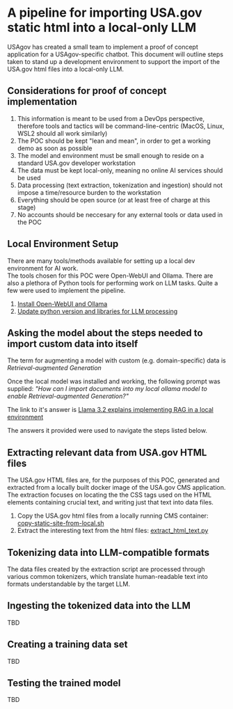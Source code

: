 # A pipeline for importing USA.gov static html into a local-only LLM

USAgov has created a small team to implement a proof of concept application for a USAgov-specific chatbot.
This document will outline steps taken to stand up a development environment to support the import of the USA.gov html files into a local-only LLM.

## Considerations for proof of concept implementation
1. This information is meant to be used from a DevOps perspective, therefore tools and tactics will be command-line-centric (MacOS, Linux, WSL2 should all work similarly)
1. The POC should be kept "lean and mean", in order to get a working demo as soon as possible
1. The model and environment must be small enough to reside on a standard USA.gov developer workstation
1. The data must be kept local-only, meaning no online AI services should be used
1. Data processing (text extraction, tokenization and ingestion) should not impose a time/resource burden to the workstation
1. Everything should be open source (or at least free of charge at this stage)
1. No accounts should be neccesary for any external tools or data used in the POC

## Local Environment Setup

There are many tools/methods available for setting up a local dev environment for AI work.  
The tools chosen for this POC were Open-WebUI and Ollama.  There are also a plethora of 
Python tools for performing work on LLM tasks.  Quite a few were used to implement the pipeline.

1. [Install Open-WebUI and Ollama](Local%20installation%20of%20Open-WebUI%20and%20Ollama.md)
1. [Update python version and libraries for LLM processing](Python%20Setup%20for%20LLM.md)

## Asking the model about the steps needed to import custom data into itself

The term for augmenting a model with custom (e.g. domain-specific) data is _Retrieval-augmented Generation_

Once the local model was installed and working, the following prompt was supplied: _"How can I import documents into my local ollama model to enable Retrieval-augmented Generation?"_

The link to it's answer is [Llama 3.2 explains implementing RAG in a local environment](Llama%203.2%20explains%20implementing%20RAG%20in%20a%20local%20environment.md)

The answers it provided were used to navigate the steps listed below.

## Extracting relevant data from USA.gov HTML files

The USA.gov HTML files are, for the purposes of this POC, generated and extracted from a locally built docker image of the USA.gov CMS application.  The extraction focuses on locating the the CSS tags used
on the HTML elements containing crucial text, and writing just that text into data files.

1. Copy the USA.gov html files from a locally running CMS container: [copy-static-site-from-local.sh](copy-static-site-from-local.sh)
1. Extract the interesting text from the html files: [extract_html_text.py](extract_html_text.py)

## Tokenizing data into LLM-compatible formats

The data files created by the extraction script are processed through various common tokenizers, which
translate human-readable text into formats understandable by the target LLM.



## Ingesting the tokenized data into the LLM

TBD

## Creating a training data set

TBD

## Testing the trained model

TBD

